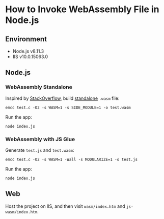 # How to Invoke WebAssembly File in Node.js

## Environment
* Node.js v8.11.3
* IIS v10.0.15063.0

## Node.js
### WebAssembly Standalone
Inspired by [StackOverflow](https://stackoverflow.com/questions/45295339/can-i-somehow-build-webassembly-code-without-the-emscripten-glue), build [standalone](https://github.com/kripken/emscripten/wiki/WebAssembly-Standalone) `.wasm` file:

```
emcc test.c -O2 -s WASM=1 -s SIDE_MODULE=1 -o test.wasm
```

Run the app:

```
node index.js
```

### WebAssembly with JS Glue
Generate `test.js` and `test.wasm`:

```
emcc test.c -O2 -s WASM=1 -Wall -s MODULARIZE=1 -o test.js
```

Run the app:

```
node index.js
```


## Web
Host the project on IIS, and then visit `wasm/index.htm` and `js-wasm/index.htm`.